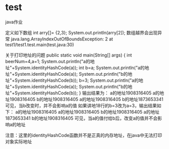 # test
java作业

定义如下数组
int arry[]= {2,3};
System.out.println(arry[2]);
数组越界会出现异常
java.lang.ArrayIndexOutOfBoundsException: 2
	at test1/test1.test.main(test.java:30)

关于打印地址的问题
	public static void main(String[] args) {
		int beerNum=4,a=1;
		System.out.println("a的地址"+System.identityHashCode(a));
		int b=a;
		System.out.println("a的地址"+System.identityHashCode(a));
		System.out.println("b的地址"+System.identityHashCode(b));
		b=3;
		System.out.println("a的地址"+System.identityHashCode(a));
		System.out.println("b的地址"+System.identityHashCode(b));
	}
 输出结果为：
 a的地址1908316405
a的地址1908316405
b的地址1908316405
a的地址1908316405
b的地址1873653341
可见，当b改变时，并不会影响a的值
如果讲地18行的b=3改为a=3，输出结果如下：
a的地址1908316405
a的地址1908316405
b的地址1908316405
a的地址1873653341
b的地址1908316405
可见，当a的值付给b后，改变a的值并不会影响a的地址

注意：这里的identityHashCode函数并不是正真的内存地址，在java中无法打印对象实际地址
